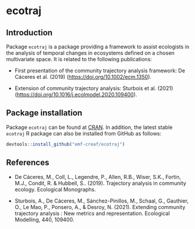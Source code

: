 ecotraj
================

## Introduction

Package `ecotraj` is a package providing a framework to assist
ecologists in the analysis of temporal changes in ecosystems defined on
a chosen multivariate space. It is related to the following
publications:

-   First presentation of the community trajectory analysis framework:
    De Cáceres et al. (2019) (<https://doi.org/10.1002/ecm.1350>).

-   Extension of community trajectory analysis: Sturbois et al. (2021)
    (<https://doi.org/10.1016/j.ecolmodel.2020.109400>).

## Package installation

Package `ecotraj` can be found at [CRAN](https://cran.r-project.org/).
In addition, the latest stable `ecotraj` R package can also be installed
from GitHub as follows:

``` r
devtools::install_github("emf-creaf/ecotraj")
```

## References

-   De Cáceres, M., Coll, L., Legendre, P., Allen, R.B., Wiser, S.K.,
    Fortin, M.J., Condit, R. & Hubbell, S.. (2019). Trajectory analysis
    in community ecology. Ecological Monographs.

-   Sturbois, A., De Cáceres, M., Sánchez-Pinillos, M., Schaal, G.,
    Gauthier, O., Le Mao, P., Ponsero, A., & Desroy, N. (2021).
    Extending community trajectory analysis : New metrics and
    representation. Ecological Modelling, 440, 109400.

